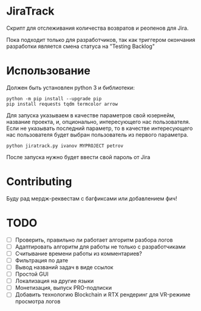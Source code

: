 # JiraTrack
Скрипт для отслеживания количества возвратов и реопенов для Jira.

Пока подходит только для разработчиков, так как триггером окончания разработки является смена статуса на "Testing Backlog"

# Использование

Должен быть установлен python 3 и библиотеки:
```shell
python -m pip install --upgrade pip
pip install requests tqdm termcolor arrow
```

Для запуска указываем в качестве параметров свой юзернейм, название проекта, и, опционально, интересующего нас пользователя. Если не указывать последний параметр, то в качестве интересующего нас пользователя будет выбран пользователь из первого параметра.

```shell
python jiratrack.py ivanov MYPROJECT petrov
```
После запуска нужно будет ввести свой пароль от Jira

# Contributing

Буду рад мердж-реквестам с багфиксами или добавлением фич!

# TODO

- [ ] Проверить, правильно ли работает алгоритм разбора логов
- [ ] Адаптировать алгоритм для работы не только с разработчиками
- [ ] Считывание времени работы из комментариев?
- [ ] Фильтрация по дате
- [ ] Вывод названий задач в виде ссылок
- [ ] Простой GUI
- [ ] Локализация на другие языки
- [ ] Монетизация, выпуск PRO-подписки
- [ ] Добавить технологию Blockchain и RTX рендеринг для VR-режиме просмотра логов

